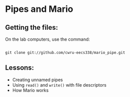 Pipes and Mario
===============

Getting the files:
------------------

On the lab computers, use the command:
<pre><code>
git clone git://github.com/cwru-eecs338/mario_pipe.git
</code></pre>

Lessons:
--------

* Creating unnamed pipes
* Using <code>read()</code> and <code>write()</code> with file descriptors
* How Mario works
